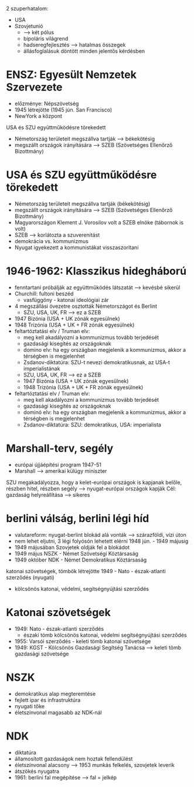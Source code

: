 2 szuperhatalom:
- USA
- Szovjetunió
	- —> két pólus
	- bipoláris világrend
	- hadseregfejlesztés —> hatalmas összegek
	- állásfoglalásuk döntött minden jelentős kérdésben

# ENSZ: Egyesült Nemzetek Szervezete

- előzménye: Népszövetség
- 1945 létrejötte (1945 jún. San Francisco)
- NewYork a központ

USA és SZU együttműködésre törekedett
- Németország területeit megszállva tartják —> békekötésig
- megszállt országok irányítására —> SZEB (Szövetséges Ellenőrző Bizottmány)
# USA és SZU együttműködésre törekedett

- Németország területeit megszállva tartják (békekötésig)
- megszállt országok irányítására —> SZEB (Szövetséges Ellenőrző Bizottmány)
- Magyarországon Klement J. Vorosilov volt a SZEB elnöke (tábornok is volt)
- SZEB —> korlátozta a szuverenitást
- demokrácia vs. kommunizmus
- Nyugat igyekezett a kommunistákat visszaszorítani

# 1946-1962: Klasszikus hidegháború

- fenntartani próbálják az együttműködés látszatát —> kevésbé sikerül
- Churchill: fultoni beszéd
	- vasfüggöny - katonai ideológiai zár
- 4 megszállási övezetre osztották Németországot és Berlint
	- SZU, USA, UK, FR —> ez a SZEB
- 1947 Bizónia (USA + UK zónák egyesülnek)
- 1948 Trizónia (USA + UK + FR zónák egyesülnek)
- feltartóztatási elv / Truman elv:
	- meg kell akadályozni a kommunizmus tovább terjedését
	- gazdasági kisegítés az országoknak
	- domino elv: ha egy országban megjelenik a kommunizmus, akkor a térségben is megjelenhet
	- Zsdanov-diktatúra: SZU-t nevezi demokratikusnak, az USA-t imperialistának
	- SZU, USA, UK, FR —> ez a SZEB
	- 1947 Bizónia (USA + UK zónák egyesülnek)
	- 1948 Trizónia (USA + UK + FR zónák egyesülnek)
- feltartóztatási elv / Truman elv:
	- meg kell akadályozni a kommunizmus tovább terjedését
	- gazdasági kisegítés az országoknak
	- dominó elv: ha egy országban megjelenik a kommunizmus, akkor a térségben is megjelenhet
	- Zsdanov-diktatúra: SZU: demokratikus, USA: imperialista

# Marshall-terv, segély

- európai újjáépítési program 1947-51
- Marshall —> amerikai külügy miniszter

SZU megakadályozza, hogy a kelet-európai országok is kapjanak belőle, részben hitel, részben segély —> nyugat-európai országok kapják
Cél: gazdaság helyreállítása —> sikeres

# berlini válság, berlini légi híd

- valutareform: nyugat-berlint blokád alá vonták —> szárazföldi, vízi úton
- nem lehet eljutni, 3 légi folyósón lehetett elérni 1948 jún. - 1949 májusig
- 1949 májusában Szovjetek oldják fel a blokádot
- 1949 május NSZK - Német Szövetségi Köztársaság
- 1949 október NDK - Német Demokratikus Köztársaság

katonai szövetségek, tömbök létrejötte 1949 - Nato - észak-atlanti szerződés (nyugati)
- kölcsönös katonai, védelmi, segítségnyújtási szerződés
# Katonai szövetségek

- 1949: Nato - észak-atlanti szerződés
	- északi tömb kölcsönös katonai, védelmi segítségnyújtási szerződés
- 1955: Varsói szerződés - keleti tömb katonai szövetsége
- 1949: KGST - Kölcsönös Gazdasági Segítség Tanácsa —> keleti tömb gazdasági szövetsége

# NSZK

- demokratikus alap megteremtése
- fejlett ipar és infrastruktúra
- nyugati tőke
- életszínvonal magasabb az NDK-nál

# NDK

- diktatúra
- államosított gazdaságok nem hoztak fellendülést
- életszínvonal alacsony —> 1953 munkás felkelés, szovjetek leverik
- átszökés nyugatra
- 1961: berlini fal megépítése —> fal = jelkép
